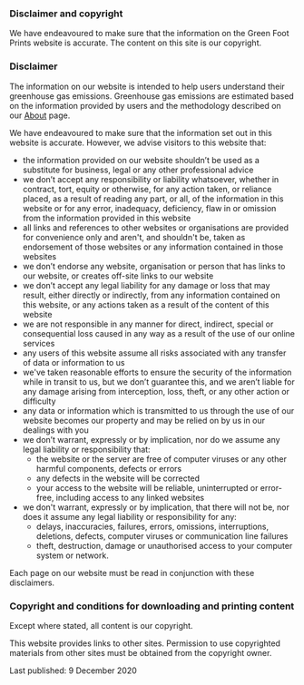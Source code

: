### Disclaimer and copyright
We have endeavoured to make sure that the information on the Green Foot Prints website is accurate. The content on this site is our copyright.

### Disclaimer
The information on our website is intended to help users understand their greenhouse gas emissions. Greenhouse gas emissions are estimated based on the information provided by users and the methodology described on our [About](./about) page.

We have endeavoured to make sure that the information set out in this website is accurate. However, we advise visitors to this website that:

* the information provided on our website shouldn’t be used as a substitute for business, legal or any other professional advice
* we don’t accept any responsibility or liability whatsoever, whether in contract, tort, equity or otherwise, for any action taken, or reliance placed, as a result of reading any part, or all, of the information in this website or for any error, inadequacy, deficiency, flaw in or omission from the information provided in this website
* all links and references to other websites or organisations are provided for convenience only and aren't, and shouldn't be, taken as endorsement of those websites or any information contained in those websites
* we don’t endorse any website, organisation or person that has links to our website, or creates off-site links to our website
* we don’t accept any legal liability for any damage or loss that may result, either directly or indirectly, from any information contained on this website, or any actions taken as a result of the content of this website
* we are not responsible in any manner for direct, indirect, special or consequential loss caused in any way as a result of the use of our online services
* any users of this website assume all risks associated with any transfer of data or information to us
* we've taken reasonable efforts to ensure the security of the information while in transit to us, but we don’t guarantee this, and we aren’t liable for any damage arising from interception, loss, theft, or any other action or difficulty
* any data or information which is transmitted to us through the use of our website becomes our property and may be relied on by us in our dealings with you
* we don’t warrant, expressly or by implication, nor do we assume any legal liability or responsibility that:
  * the website or the server are free of computer viruses or any other harmful components, defects or errors
  * any defects in the website will be corrected
  * your access to the website will be reliable, uninterrupted or error-free, including access to any linked websites
* we don't warrant, expressly or by implication, that there will not be, nor does it assume any legal liability or responsibility for any:
  * delays, inaccuracies, failures, errors, omissions, interruptions, deletions, defects, computer viruses or communication line failures
  * theft, destruction, damage or unauthorised access to your computer system or network.

Each page on our website must be read in conjunction with these disclaimers.

### Copyright and conditions for downloading and printing content
Except where stated, all content is our copyright.

This website provides links to other sites. Permission to use copyrighted materials from other sites must be obtained from the copyright owner.

Last published: 9 December 2020
